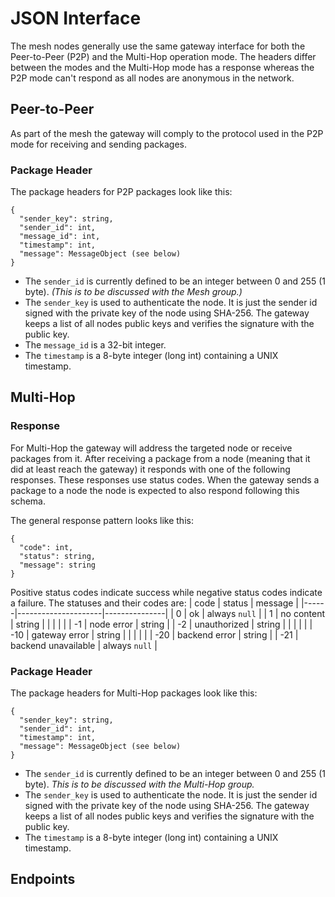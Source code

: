 # JSON Interface
The mesh nodes generally use the same gateway interface for both the Peer-to-Peer (P2P) and the Multi-Hop operation mode. The headers differ between the modes and the Multi-Hop mode has a response whereas the P2P mode can't respond as all nodes are anonymous in the network.

## Peer-to-Peer
As part of the mesh the gateway will comply to the protocol used in the P2P mode for receiving and sending packages.

### Package Header
The package headers for P2P packages look like this:
```
{
  "sender_key": string,
  "sender_id": int,
  "message_id": int,
  "timestamp": int,
  "message": MessageObject (see below)
}
```
- The `sender_id` is currently defined to be an integer between 0 and 255 (1 byte). _(This is to be discussed with the Mesh group.)_
- The `sender_key` is used to authenticate the node. It is just the sender id signed with the private key of the node using SHA-256. The gateway keeps a list of all nodes public keys and verifies the signature with the public key.
- The `message_id` is a 32-bit integer.
- The `timestamp` is a 8-byte integer (long int) containing a UNIX timestamp.

## Multi-Hop

### Response
For Multi-Hop the gateway will address the targeted node or receive packages from it. After receiving a package from a node (meaning that it did at least reach the gateway) it responds with one of the following responses. These responses use status codes. When the gateway sends a package to a node the node is expected to also respond following this schema.

The general response pattern looks like this:
```
{
  "code": int,
  "status": string,
  "message": string
}
```

Positive status codes indicate success while negative status codes indicate a failure. The statuses and their codes are:
| code | status              | message       |
|------|---------------------|---------------|
| 0    | ok                  | always `null` |
| 1    | no content          | string        |
|      |                     |               |
| -1   | node error          | string        |
| -2   | unauthorized        | string        |
|      |                     |               |
| -10  | gateway error       | string        |
|      |                     |               |
| -20  | backend error       | string        |
| -21  | backend unavailable | always `null` |

### Package Header
The package headers for Multi-Hop packages look like this:
```
{
  "sender_key": string,
  "sender_id": int,
  "timestamp": int,
  "message": MessageObject (see below)
}
```
- The `sender_id` is currently defined to be an integer between 0 and 255 (1 byte). _This is to be discussed with the Multi-Hop group._
- The `sender_key` is used to authenticate the node. It is just the sender id signed with the private key of the node using SHA-256. The gateway keeps a list of all nodes public keys and verifies the signature with the public key.
- The `timestamp` is a 8-byte integer (long int) containing a UNIX timestamp.

## Endpoints
